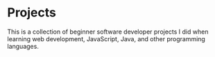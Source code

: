 # Projects
This is a collection of beginner software developer projects I did when learning web development, JavaScript, Java, and other programming languages.

